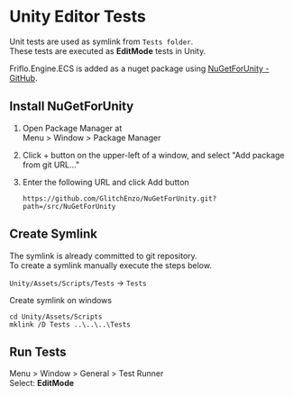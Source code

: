

# Unity Editor Tests

Unit tests are used as symlink from `Tests folder`.  
These tests are executed as **EditMode** tests in Unity.

Friflo.Engine.ECS is added as a nuget package using [NuGetForUnity - GitHub](https://github.com/GlitchEnzo/NuGetForUnity).

## Install NuGetForUnity

1. Open Package Manager at  
  Menu > Window > Package Manager

2. Click + button on the upper-left of a window, and select "Add package from git URL..."

3. Enter the following URL and click Add button
    ```
    https://github.com/GlitchEnzo/NuGetForUnity.git?path=/src/NuGetForUnity
    ```


## Create Symlink

The symlink is already committed to git repository.  
To create a symlink manually execute the steps below.

`Unity/Assets/Scripts/Tests` -> `Tests`

Create symlink on windows
```
cd Unity/Assets/Scripts
mklink /D Tests ..\..\..\Tests
```


## Run Tests

Menu > Window > General > Test Runner  
Select: **EditMode**
